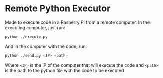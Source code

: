 # Remote Python Executor

Made to execute code in a Rasberry Pi from a remote computer.
In the executing computer, just run:

```bash
python ./execute.py
```

And in the computer with the code, run:

```bash
python ./send.py <IP> <path>
```

Where `<IP>` is the IP of the computer that will execute the code and `<path>` is the path to the python file with the code to be executed
